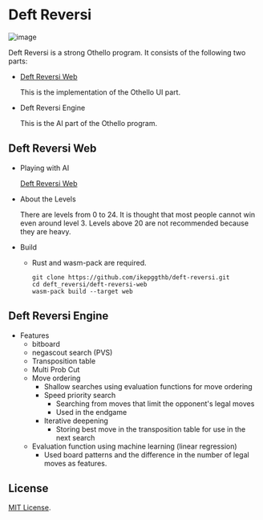 # Deft Reversi
![image](https://github.com/user-attachments/assets/269bb110-41af-43a3-bac4-d9ad281f163b)

Deft Reversi is a strong Othello program. It consists of the following two parts:

- [Deft Reversi Web](https://az.recazbowl.net/deft-reversi-web/index.html)

  This is the implementation of the Othello UI part.

- Deft Reversi Engine

  This is the AI part of the Othello program.

## Deft Reversi Web

- Playing with AI

  [Deft Reversi Web](https://az.recazbowl.net/deft_web/)

- About the Levels

  There are levels from 0 to 24. It is thought that most people cannot win even around level 3. Levels above 20 are not recommended because they are heavy.

- Build
  - Rust and wasm-pack are required.

    ```
    git clone https://github.com/ikepggthb/deft-reversi.git
    cd deft_reversi/deft-reversi-web
    wasm-pack build --target web
    ```

## Deft Reversi Engine

- Features
  - bitboard
  - negascout search (PVS)
  - Transposition table
  - Multi Prob Cut
  - Move ordering
    - Shallow searches using evaluation functions for move ordering
    - Speed priority search
      - Searching from moves that limit the opponent's legal moves
      - Used in the endgame
    - Iterative deepening
      - Storing best move in the transposition table for use in the next search
  - Evaluation function using machine learning (linear regression)
    - Used board patterns and the difference in the number of legal moves as features.

## License
[MIT License](https://opensource.org/license/mit/).
